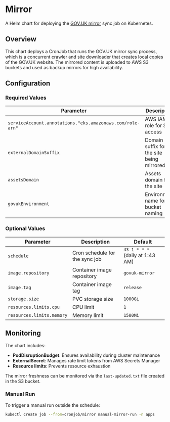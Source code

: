 # Mirror

A Helm chart for deploying the [GOV.UK mirror](https://github.com/alphagov/govuk-mirror) sync job on Kubernetes.

## Overview

This chart deploys a CronJob that runs the GOV.UK mirror sync process, which is a concurrent crawler and site downloader that creates local copies of the GOV.UK website. The mirrored content is uploaded to AWS S3 buckets and used as backup mirrors for high availability.

## Configuration

### Required Values

| Parameter | Description | Example |
|-----------|-------------|---------|
| `serviceAccount.annotations."eks.amazonaws.com/role-arn"` | AWS IAM role for S3 access | `arn:aws:iam::123456789:role/govuk-mirror-sync` |
| `externalDomainSuffix` | Domain suffix for the site being mirrored | `gov.uk` |
| `assetsDomain` | Assets domain for the site | `assets.publishing.service.gov.uk` |
| `govukEnvironment` | Environment name for S3 bucket naming | `staging` or `production` |

### Optional Values

| Parameter | Description | Default |
|-----------|-------------|---------|
| `schedule` | Cron schedule for the sync job | `43 1 * * *` (daily at 1:43 AM) |
| `image.repository` | Container image repository | `govuk-mirror` |
| `image.tag` | Container image tag | `release` |
| `storage.size` | PVC storage size | `1000Gi` |
| `resources.limits.cpu` | CPU limit | `1` |
| `resources.limits.memory` | Memory limit | `1500Mi` |

## Monitoring

The chart includes:

- **PodDisruptionBudget**: Ensures availability during cluster maintenance
- **ExternalSecret**: Manages rate limit tokens from AWS Secrets Manager
- **Resource limits**: Prevents resource exhaustion

The mirror freshness can be monitored via the `last-updated.txt` file created in the S3 bucket.

### Manual Run

To trigger a manual run outside the schedule:

```bash
kubectl create job --from=cronjob/mirror manual-mirror-run -n apps
```

